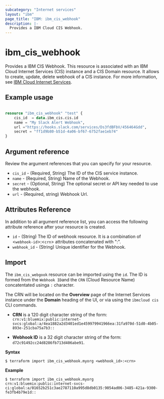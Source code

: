 ```yaml
---
subcategory: "Internet services"
layout: "ibm"
page_title: "IBM: ibm_cis_webhook"
description: |-
  Provides a IBM Cloud CIS Webhook.
---
```


# ibm_cis_webhook

Provides a IBM CIS Webhook. This resource is associated with an IBM Cloud Internet Services (CIS) instance and a CIS Domain resource. It allows to create, update, delete webhook of a CIS instance. For more information, see [IBM Cloud Internet Services](https://cloud.ibm.com/docs/cis?topic=cis-about-ibm-cloud-internet-services-cis).

## Example usage

```terraform

resource "ibm_cis_webhook" "test" {
    cis_id  = data.ibm_cis.cis.id
    name = "My Slack Alert Webhook",
    url ="https://hooks.slack.com/services/Ds3fdBFbV/456464Gdd",
    secret = "ff1d9b80-b51d-4a06-bf67-6752fae1eb74"
}

```

## Argument reference
Review the argument references that you can specify for your resource.

- `cis_id` - (Required, String) The ID of the CIS service instance.
- `name` - (Required, String) Name of the Webhook.
- `secret` - (Optional, String) The optional secret or API key needed to use the webhook.
- `url` - (Required, string) Webhook Url.

## Attributes Reference
In addition to all argument reference list, you can access the following attribute reference after your resource is created.

- `id` - (String) The ID of webhook resource. It is a combination of <`webhook-id`>:<`crn`> attributes concatenated with ":".
- `webhook_id` - (String) Unique identifier for the Webhook.

## Import

The `ibm_cis_webgook` resource can be imported using the `id`. The ID is formed from the `Webhook ID`and the `CRN` (Cloud Resource Name) concatentated usinga `:` character.

The CRN will be located on the **Overview** page of the Internet Services instance under the **Domain** heading of the UI, or via using the `ibmcloud cis` CLI commands.

- **CRN** is a 120 digit character string of the form: `crn:v1:bluemix:public:internet-svcs:global:a/4ea1882a2d3401ed1e459979941966ea:31fa970d-51d0-4b05-893e-251cba75a7b3::`

- **Webhook ID** is a 32 digit character string of the form: `d72c91492cc24d8286fb713d406abe91`. 

**Syntax**

```
$ terraform import ibm_cis_webhook.myorg <webhook_id>:<crn>
```

**Example**

```
$ terraform import ibm_cis_webhook.myorg
crn:v1:bluemix:public:internet-svcs-ci:global:a/01652b251c3ae2787110a995d8db0135:9054ad06-3485-421a-9300-fe3fb4b79e1d::
```